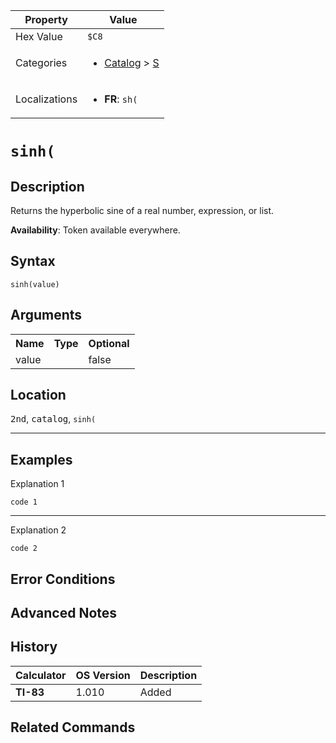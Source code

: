 | Property      | Value |
|---------------|-------|
| Hex Value     | `$C8`|
| Categories    | <ul><li>[Catalog](../categories/Catalog.md) > [S](../categories/Catalog.md#S)</li></ul> |
| Localizations | <ul><li><b>FR</b>: `sh(`</li></ul> |

# `sinh(`

## Description
Returns the hyperbolic sine of a real number, expression, or list.


<b>Availability</b>: Token available everywhere.

## Syntax
`sinh(value)`

## Arguments
<table>
<tr><th>Name</th><th>Type</th><th>Optional</th></tr>

<tr><td>value</td><td></td><td>false</td></tr>

</table>

## Location
<kbd>2nd</kbd>, <kbd>catalog</kbd>, `sinh(`
<hr>

## Examples

Explanation 1
```ti-basic
code 1
```
---
Explanation 2
```ti-basic
code 2
```

## Error Conditions


## Advanced Notes


## History
| Calculator | OS Version | Description |
|------------|------------|-------------|
| <b>TI-83</b> | 1.010 | Added

## Related Commands

    